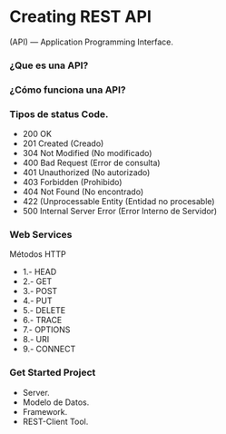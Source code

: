 # Creating REST API

(API) — Application Programming Interface.

### ¿Que es una API?

### ¿Cómo funciona una API?

### Tipos de status Code.
* 200 OK
* 201 Created (Creado)
* 304 Not Modified (No modificado)
* 400 Bad Request (Error de consulta)
* 401 Unauthorized (No autorizado)
* 403 Forbidden (Prohibido)
* 404 Not Found (No encontrado)
* 422 (Unprocessable Entity (Entidad no procesable)
* 500 Internal Server Error (Error Interno de Servidor)

### Web Services
Métodos HTTP

* 1.- HEAD
* 2.- GET
* 3.- POST
* 4.- PUT
* 5.- DELETE
* 6.- TRACE
* 7.- OPTIONS
* 8.- URI
* 9.- CONNECT

### Get Started Project
* Server.
* Modelo de Datos.
* Framework.
* REST-Client Tool.


